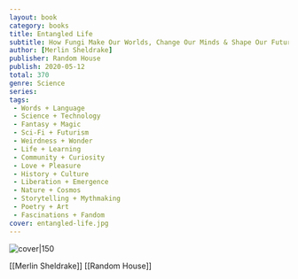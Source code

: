```yaml
---
layout: book
category: books
title: Entangled Life
subtitle: How Fungi Make Our Worlds, Change Our Minds & Shape Our Futures
author: [Merlin Sheldrake]
publisher: Random House
publish: 2020-05-12
total: 370
genre: Science
series: 
tags: 
 - Words + Language
 - Science + Technology
 - Fantasy + Magic
 - Sci-Fi + Futurism
 - Weirdness + Wonder
 - Life + Learning
 - Community + Curiosity
 - Love + Pleasure
 - History + Culture
 - Liberation + Emergence 
 - Nature + Cosmos
 - Storytelling + Mythmaking
 - Poetry + Art
 - Fascinations + Fandom
cover: entangled-life.jpg
---
```


![cover|150](entangled-life.jpg)

[[Merlin Sheldrake]]
[[Random House]]